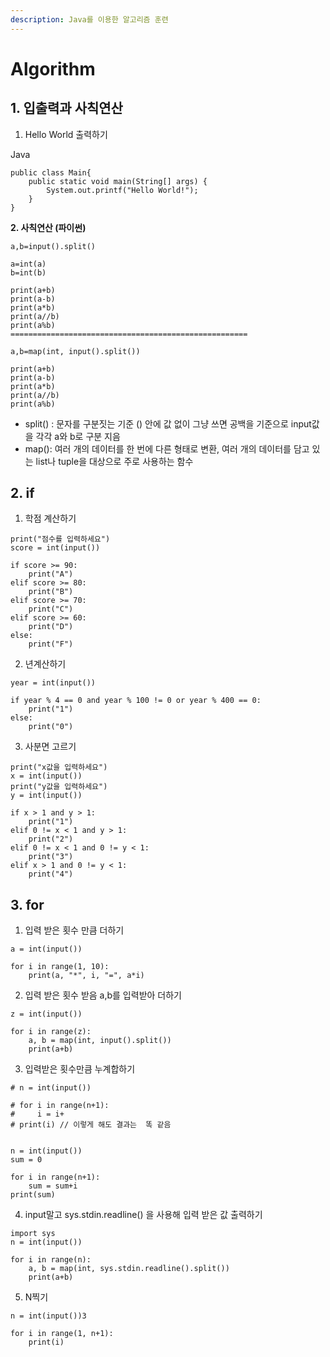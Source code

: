 ```yaml
---
description: Java를 이용한 알고리즘 훈련
---
```


# Algorithm

## 1. 입출력과 사칙연산

1. Hello World 출력하기

Java

```text
public class Main{
    public static void main(String[] args) {
        System.out.printf("Hello World!");
    }
}
```

**2. 사칙연산 \(파이썬\)**

```text
a,b=input().split()

a=int(a)
b=int(b)

print(a+b)
print(a-b)
print(a*b)
print(a//b)
print(a%b)
=====================================================

a,b=map(int, input().split())

print(a+b)
print(a-b)
print(a*b)
print(a//b)
print(a%b)
```

* split\(\) : 문자를 구분짓는 기준 \(\) 안에 값 없이 그냥 쓰면 공백을 기준으로 input값을 각각 a와 b로 구분 지음 
* map\(\): 여러 개의 데이터를 한 번에 다른 형태로 변환, 여러 개의 데이터를 담고 있는 list나 tuple을 대상으로 주로 사용하는 함수

## 2. if 

1. 학점 계산하기

```text
print("점수를 입력하세요")
score = int(input())

if score >= 90:
    print("A")
elif score >= 80:
    print("B")
elif score >= 70:
    print("C")
elif score >= 60:
    print("D")
else:
    print("F")
```

2. 년계산하기

```text
year = int(input())

if year % 4 == 0 and year % 100 != 0 or year % 400 == 0:
    print("1")
else:
    print("0")
```

3.  사분면 고르기 

```text
print("x값을 입력하세요")
x = int(input())
print("y값을 입력하세요")
y = int(input())

if x > 1 and y > 1:
    print("1")
elif 0 != x < 1 and y > 1:
    print("2")
elif 0 != x < 1 and 0 != y < 1:
    print("3")
elif x > 1 and 0 != y < 1:
    print("4")
```

## 3. for

1. 입력 받은 횟수 만큼 더하기 

```text
a = int(input())

for i in range(1, 10):
    print(a, "*", i, "=", a*i)
```

2.  입력 받은 횟수 받음 a,b를 입력받아 더하기

```text
z = int(input())

for i in range(z):
    a, b = map(int, input().split())
    print(a+b)
```

3. 입력받은 횟수만큼 누계합하기 

```text
# n = int(input())

# for i in range(n+1):
#     i = i+
# print(i) // 이렇게 해도 결과는  똑 같음


n = int(input())
sum = 0

for i in range(n+1):
    sum = sum+i
print(sum)
```

4. input말고 sys.stdin.readline\(\) 을 사용해 입력 받은 값 출력하기 

```text
import sys
n = int(input())

for i in range(n):
    a, b = map(int, sys.stdin.readline().split())
    print(a+b)
```

5. N찍기

```text
n = int(input())3

for i in range(1, n+1):
    print(i)
```

